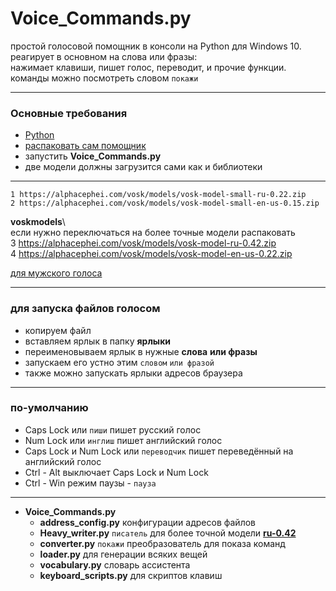 # Voice_Commands.py

простой голосовой помощник в консоли на Python для Windows 10.   
реагирует в основном на слова или фразы:  
нажимает клавиши, пишет голос, переводит, и прочие функции.  
команды можно посмотреть словом `покажи`
<hr>

### Основные требования

* [Python](https://www.python.org/downloads/release/python-3113/)
* [распаковать сам помощник](https://github.com/Rimtex/Voice_Commands.py/archive/refs/heads/master.zip)
* запустить **Voice_Commands.py**
* две модели должны загрузится сами как и библиотеки  
<hr>

    1 https://alphacephei.com/vosk/models/vosk-model-small-ru-0.22.zip  
    2 https://alphacephei.com/vosk/models/vosk-model-small-en-us-0.15.zip  

**voskmodels**\  
если нужно переключаться на более точные модели распаковать  
3 https://alphacephei.com/vosk/models/vosk-model-ru-0.42.zip   
4 https://alphacephei.com/vosk/models/vosk-model-en-us-0.22.zip  

[для мужского голоса](http://balabolka.site/pavel.windows10.zip) 
<hr>

### для запуска файлов голосом

* копируем файл
* вставляем ярлык в папку **ярлыки**
* переименовываем ярлык в нужные **слова** **или фразы**
* запускаем его устно этим `словом` `или фразой`
* также можно запускать ярлыки адресов браузера

<hr>

### по-умолчанию

* Caps Lock или `пиши` пишет русский голос
* Num Lock или `инглиш` пишет английский голос
* Caps Lock и Num Lock или `переводчик` пишет переведённый на английский голос
* Ctrl - Alt выключает Caps Lock и Num Lock
* Ctrl - Win режим паузы - `пауза`

<hr>

* **Voice_Commands.py**
    * **address_config.py**        конфигурации адресов файлов
    * **Heavy_writer.py**          `писатель` для более точной модели
      **[ru-0.42](https://alphacephei.com/vosk/models/vosk-model-ru-0.42.zip)**
    * **converter.py**             `покажи` преобразователь для показа команд
    * **loader.py**                для генерации всяких вещей
    * **vocabulary.py**            словарь ассистента
    * **keyboard_scripts.py**      для скриптов клавиш
